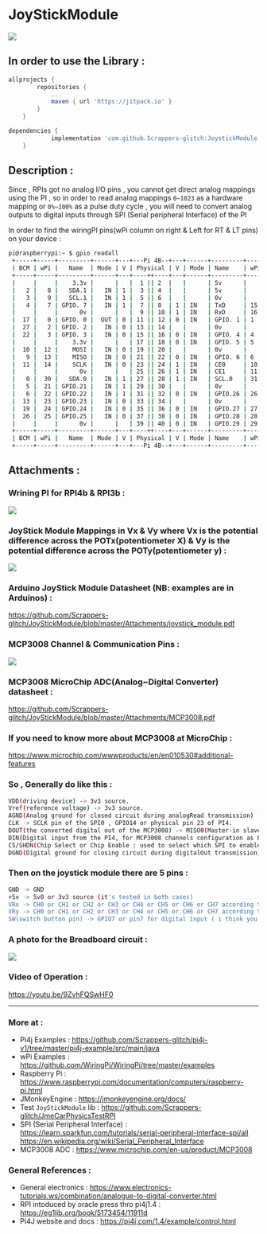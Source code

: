 # JoyStickModule

[![](https://jitpack.io/v/Scrappers-glitch/JoystickModule.svg)](https://jitpack.io/#Scrappers-glitch/JoystickModule)

## In order to use the Library : ##

```gradle
allprojects {
		repositories {
			...
			maven { url 'https://jitpack.io' }
		}
	}
```

```gradle
dependencies {
	        implementation 'com.github.Scrappers-glitch:JoystickModule:1.0.1R'
	}
```

## Description :
Since , RPIs got no analog I/O pins , you cannot get direct analog mappings using the PI , so in order to read analog mappings ```0~1023``` as a hardware mapping or ```0%~100%``` as a pulse duty cycle , you will need to convert analog outputs to digital inputs through SPI (Serial peripheral Interface) of the PI

In order to find the wiringPI pins(wPi column on right & Left for RT & LT pins) on your device :

```bash
pi@raspberrypi:~ $ gpio readall
 +-----+-----+---------+------+---+---Pi 4B--+---+------+---------+-----+-----+
 | BCM | wPi |   Name  | Mode | V | Physical | V | Mode | Name    | wPi | BCM |
 +-----+-----+---------+------+---+----++----+---+------+---------+-----+-----+
 |     |     |    3.3v |      |   |  1 || 2  |   |      | 5v      |     |     |
 |   2 |   8 |   SDA.1 |   IN | 1 |  3 || 4  |   |      | 5v      |     |     |
 |   3 |   9 |   SCL.1 |   IN | 1 |  5 || 6  |   |      | 0v      |     |     |
 |   4 |   7 | GPIO. 7 |   IN | 1 |  7 || 8  | 1 | IN   | TxD     | 15  | 14  |
 |     |     |      0v |      |   |  9 || 10 | 1 | IN   | RxD     | 16  | 15  |
 |  17 |   0 | GPIO. 0 |  OUT | 0 | 11 || 12 | 0 | IN   | GPIO. 1 | 1   | 18  |
 |  27 |   2 | GPIO. 2 |   IN | 0 | 13 || 14 |   |      | 0v      |     |     |
 |  22 |   3 | GPIO. 3 |   IN | 0 | 15 || 16 | 0 | IN   | GPIO. 4 | 4   | 23  |
 |     |     |    3.3v |      |   | 17 || 18 | 0 | IN   | GPIO. 5 | 5   | 24  |
 |  10 |  12 |    MOSI |   IN | 0 | 19 || 20 |   |      | 0v      |     |     |
 |   9 |  13 |    MISO |   IN | 0 | 21 || 22 | 0 | IN   | GPIO. 6 | 6   | 25  |
 |  11 |  14 |    SCLK |   IN | 0 | 23 || 24 | 1 | IN   | CE0     | 10  | 8   |
 |     |     |      0v |      |   | 25 || 26 | 1 | IN   | CE1     | 11  | 7   |
 |   0 |  30 |   SDA.0 |   IN | 1 | 27 || 28 | 1 | IN   | SCL.0   | 31  | 1   |
 |   5 |  21 | GPIO.21 |   IN | 1 | 29 || 30 |   |      | 0v      |     |     |
 |   6 |  22 | GPIO.22 |   IN | 1 | 31 || 32 | 0 | IN   | GPIO.26 | 26  | 12  |
 |  13 |  23 | GPIO.23 |   IN | 0 | 33 || 34 |   |      | 0v      |     |     |
 |  19 |  24 | GPIO.24 |   IN | 0 | 35 || 36 | 0 | IN   | GPIO.27 | 27  | 16  |
 |  26 |  25 | GPIO.25 |   IN | 0 | 37 || 38 | 0 | IN   | GPIO.28 | 28  | 20  |
 |     |     |      0v |      |   | 39 || 40 | 0 | IN   | GPIO.29 | 29  | 21  |
 +-----+-----+---------+------+---+----++----+---+------+---------+-----+-----+
 | BCM | wPi |   Name  | Mode | V | Physical | V | Mode | Name    | wPi | BCM |
 +-----+-----+---------+------+---+---Pi 4B--+---+------+---------+-----+-----+
```


## Attachments : 

### Wrining PI for RPI4b & RPI3b :

![](https://github.com/Scrappers-glitch/JoyStickModule/blob/master/Attachments/j8header-3b.png)

### JoyStick Module Mappings in Vx & Vy where Vx is the potential difference across the POTx(potentiometer X) & Vy is the potential difference across the POTy(potentiometer y) :

![](https://github.com/Scrappers-glitch/JoyStickModule/blob/master/Attachments/Joystick-Module-Analog-Output.png)

### Arduino JoyStick Module Datasheet (NB: examples are in Arduinos) : 

https://github.com/Scrappers-glitch/JoyStickModule/blob/master/Attachments/joystick_module.pdf

### MCP3008 Channel & Communication Pins :

![](https://github.com/Scrappers-glitch/JoyStickModule/blob/master/Attachments/mcp3008pins.png)

### MCP3008 MicroChip ADC(Analog~Digital Converter) datasheet :

https://github.com/Scrappers-glitch/JoyStickModule/blob/master/Attachments/MCP3008.pdf

### If you need to know more about MCP3008 at MicroChip : 

https://www.microchip.com/wwwproducts/en/en010530#additional-features

### So , Generally do like this : 

```bash
VDD(driving device) -> 3v3 source.
Vref(reference voltage) -> 3v3 source.
AGND(Analog ground for closed circuit during analogRead transmission) -> GND.
CLK -> SCLK pin of the SPI0 , GPIO14 or physical pin 23 of PI4.
DOUT(the converted digital out of the MCP3008) -> MISO0(Master-in slave-out) of the SPI0 , GPIO13 or physical pin 21 of PI4.
DIN(Digital input from the PI4, for MCP3008 channels configuration as PI4 digitalOut) -> MOSI0(Master-out slave-in) of the SPI0 , GPIO12 or physical pin 19.
CS/SHDN(Chip Select or Chip Enable : used to select which SPI to enable as PI4b has 4 SPIs) -> CE0(Chip enable 0) , GPIO10 or physical pin 24 to enable SPI0.
DGND(Digital ground for closing circuit during digitalOut transmission) -> GND.

```

### Then on the joystick module there are 5 pins : 

```bash
GND -> GND 
+5v -> 5v0 or 3v3 source (it's tested in both cases)
VRx -> CH0 or CH1 or CH2 or CH3 or CH4 or CH5 or CH6 or CH7 according to your code setup but it should differs from VRy
VRy -> CH0 or CH1 or CH2 or CH3 or CH4 or CH5 or CH6 or CH7 according to your code setup but it should differs from VRx
SW(switch button pin) -> GPIO7 or pin7 for digital input ( i think you can still use MCP3008 channels as digitalInputs too with provisionDigitalInput(Pin) code setup , try it & tell e if it works :-) ). 

```

### A photo for the Breadboard circuit :

![](https://github.com/Scrappers-glitch/JoyStickModule/blob/master/Attachments/IMG_20210109_145230.jpg)

### Video of Operation :

https://youtu.be/9ZvhFQSwHF0

-----------------------------------------------------------------------------------------------------------

### More at : 
- Pi4j Examples : https://github.com/Scrappers-glitch/pi4j-v1/tree/master/pi4j-example/src/main/java
- wPi Examples : https://github.com/WiringPi/WiringPi/tree/master/examples
- Raspberry Pi : https://www.raspberrypi.com/documentation/computers/raspberry-pi.html
- JMonkeyEngine : https://jmonkeyengine.org/docs/
- Test `JoyStickModule` lib : https://github.com/Scrappers-glitch/JmeCarPhysicsTestRPI
- SPI (Serial Peripheral Interface) : https://learn.sparkfun.com/tutorials/serial-peripheral-interface-spi/all
 				      https://en.wikipedia.org/wiki/Serial_Peripheral_Interface
- MCP3008 ADC : https://www.microchip.com/en-us/product/MCP3008

### General References :
- General electronics : https://www.electronics-tutorials.ws/combination/analogue-to-digital-converter.html
- RPI intoduced by oracle press thro pi4j1.4 : https://eg1lib.org/book/5173454/11911d
- Pi4J website and docs : https://pi4j.com/1.4/example/control.html 
